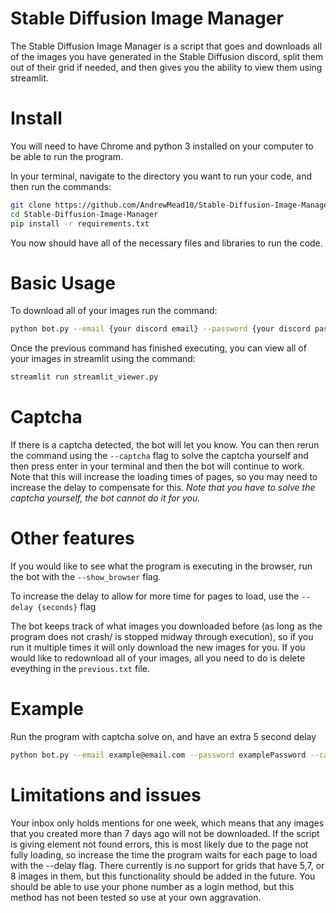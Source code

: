 # Stable Diffusion Image Manager

The Stable Diffusion Image Manager is a script that goes and downloads all of the images you have generated in the Stable Diffusion discord, split them out of their grid if needed, and then gives you the ability to view them using streamlit. 

# Install

You will need to have Chrome and python 3 installed on your computer to be able to run the program.

In your terminal, navigate to the directory you want to run your code, and then run the commands:

```bash
git clone https://github.com/AndrewMead10/Stable-Diffusion-Image-Manager
cd Stable-Diffusion-Image-Manager
pip install -r requirements.txt
```

You now should have all of the necessary files and libraries to run the code.

# Basic Usage

To download all of your images run the command:
```bash
python bot.py --email {your discord email} --password {your discord password}
```

Once the previous command has finished executing, you can view all of your images in streamlit using the command:
```bash
streamlit run streamlit_viewer.py
```

# Captcha

If there is a captcha detected, the bot will let you know. You can then rerun the command using the ```--captcha``` flag to solve the captcha yourself and then press enter in your terminal and then the bot will continue to work. Note that this will increase the loading times of pages, so you may need to increase the delay to compensate for this. *Note that you have to solve the captcha yourself, the bot cannot do it for you.*

# Other features

If you would like to see what the program is executing in the browser, run the bot with the ```--show_browser``` flag.

To increase the delay to allow for more time for pages to load, use the ```--delay {seconds}``` flag

The bot keeps track of what images you downloaded before (as long as the program does not crash/ is stopped midway through execution), so if you run it multiple times it will only download the new images for you. If you would like to redownload all of your images, all you need to do is delete eveything in the ```previous.txt``` file.

# Example

Run the program with captcha solve on, and have an extra 5 second delay
```bash
python bot.py --email example@email.com --password examplePassword --captcha --delay 5
```


# Limitations and issues

Your inbox only holds mentions for one week, which means that any images that you created more than 7 days ago will not be downloaded. If the script is giving element not found errors, this is most likely due to the page not fully loading, so increase the time the program waits for each page to load with the --delay flag. There currently is no support for grids that have 5,7, or 8 images in them, but this functionality should be added in the future. You should be able to use your phone number as a login method, but this method has not been tested so use at your own aggravation.



